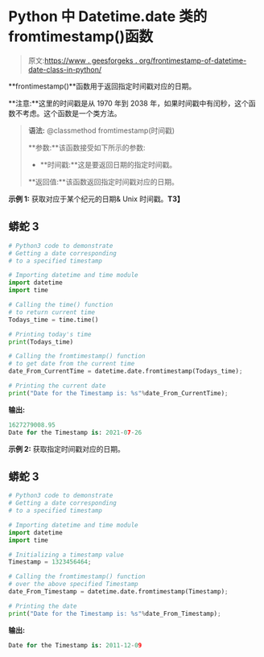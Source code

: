 # Python 中 Datetime.date 类的 fromtimestamp()函数

> 原文:[https://www . geesforgeks . org/frontimestamp-of-datetime-date-class-in-python/](https://www.geeksforgeeks.org/fromtimestamp-function-of-datetime-date-class-in-python/)

**frontimestamp()**函数用于返回指定时间戳对应的日期。

**注意:**这里的时间戳是从 1970 年到 2038 年，如果时间戳中有闰秒，这个函数不考虑。这个函数是一个类方法。

> **语法:** @classmethod fromtimestamp(时间戳)
> 
> **参数:**该函数接受如下所示的参数:
> 
> *   **时间戳:**这是要返回日期的指定时间戳。
> 
> **返回值:**该函数返回指定时间戳对应的日期。

**示例 1:** 获取对应于某个纪元的日期& Unix 时间戳。**T3】**

## 蟒蛇 3

```py
# Python3 code to demonstrate
# Getting a date corresponding
# to a specified timestamp

# Importing datetime and time module 
import datetime
import time

# Calling the time() function
# to return current time
Todays_time = time.time()

# Printing today's time
print(Todays_time)

# Calling the fromtimestamp() function
# to get date from the current time
date_From_CurrentTime = datetime.date.fromtimestamp(Todays_time);

# Printing the current date
print("Date for the Timestamp is: %s"%date_From_CurrentTime);
```

**输出:**

```py
1627279008.95
Date for the Timestamp is: 2021-07-26
```

**示例 2:** 获取指定时间戳对应的日期。

## 蟒蛇 3

```py
# Python3 code to demonstrate
# Getting a date corresponding
# to a specified timestamp

# Importing datetime and time module 
import datetime
import time

# Initializing a timestamp value
Timestamp = 1323456464;

# Calling the fromtimestamp() function
# over the above specified Timestamp
date_From_Timestamp = datetime.date.fromtimestamp(Timestamp);

# Printing the date
print("Date for the Timestamp is: %s"%date_From_Timestamp);
```

**输出:**

```py
Date for the Timestamp is: 2011-12-09
```